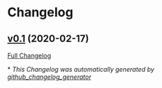 # Changelog

## [v0.1](https://github.com/alejandrohdezma/sbt-mdoc-toc/tree/v0.1) (2020-02-17)

[Full Changelog](https://github.com/alejandrohdezma/sbt-mdoc-toc/compare/c60eb50f755092d4c4228ffa31b6473625d448a4...v0.1)



\* *This Changelog was automatically generated by [github_changelog_generator](https://github.com/github-changelog-generator/github-changelog-generator)*
